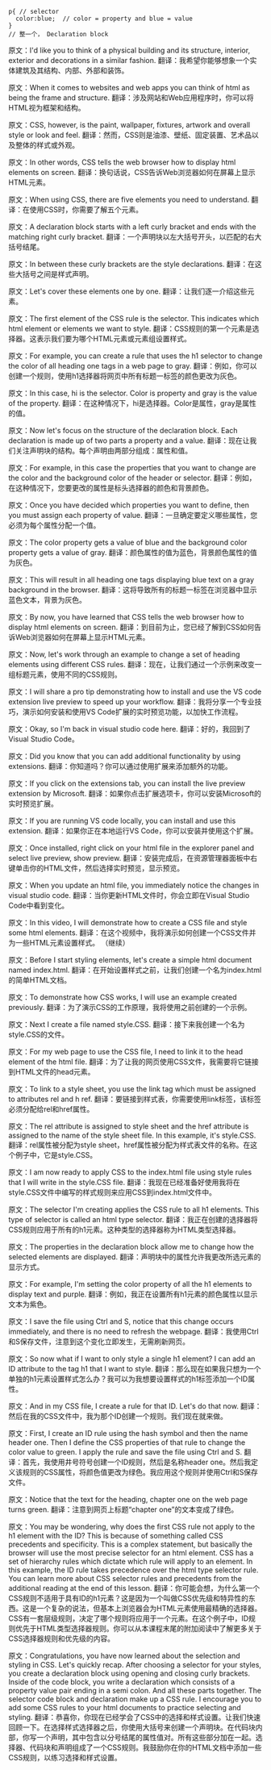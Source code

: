 ```
p{ // selector
  color:blue;  // color = property and blue = value
}
// 整一个， Declaration block
```
原文：I'd like you to think of a physical building and its structure, interior, exterior and decorations in a similar fashion.
翻译：我希望你能够想象一个实体建筑及其结构、内部、外部和装饰。

原文：When it comes to websites and web apps you can think of html as being the frame and structure.
翻译：涉及网站和Web应用程序时，你可以将HTML视为框架和结构。

原文：CSS, however, is the paint, wallpaper, fixtures, artwork and overall style or look and feel.
翻译：然而，CSS则是油漆、壁纸、固定装置、艺术品以及整体的样式或外观。

原文：In other words, CSS tells the web browser how to display html elements on screen.
翻译：换句话说，CSS告诉Web浏览器如何在屏幕上显示HTML元素。

原文：When using CSS, there are five elements you need to understand.
翻译：在使用CSS时，你需要了解五个元素。

原文：A declaration block starts with a left curly bracket and ends with the matching right curly bracket.
翻译：一个声明块以左大括号开头，以匹配的右大括号结尾。

原文：In between these curly brackets are the style declarations.
翻译：在这些大括号之间是样式声明。

原文：Let's cover these elements one by one.
翻译：让我们逐一介绍这些元素。

原文：The first element of the CSS rule is the selector. This indicates which html element or elements we want to style.
翻译：CSS规则的第一个元素是选择器。这表示我们要为哪个HTML元素或元素组设置样式。

原文：For example, you can create a rule that uses the h1 selector to change the color of all heading one tags in a web page to gray.
翻译：例如，你可以创建一个规则，使用h1选择器将网页中所有标题一标签的颜色更改为灰色。

原文：In this case, hi is the selector. Color is property and gray is the value of the property.
翻译：在这种情况下，hi是选择器。Color是属性，gray是属性的值。

原文：Now let's focus on the structure of the declaration block. Each declaration is made up of two parts a property and a value.
翻译：现在让我们关注声明块的结构。每个声明由两部分组成：属性和值。

原文：For example, in this case the properties that you want to change are the color and the background color of the header or selector.
翻译：例如，在这种情况下，您要更改的属性是标头选择器的颜色和背景颜色。

原文：Once you have decided which properties you want to define, then you must assign each property of value.
翻译：一旦确定要定义哪些属性，您必须为每个属性分配一个值。

原文：The color property gets a value of blue and the background color property gets a value of gray.
翻译：颜色属性的值为蓝色，背景颜色属性的值为灰色。

原文：This will result in all heading one tags displaying blue text on a gray background in the browser.
翻译：这将导致所有的标题一标签在浏览器中显示蓝色文本，背景为灰色。

原文：By now, you have learned that CSS tells the web browser how to display html elements on screen.
翻译：到目前为止，您已经了解到CSS如何告诉Web浏览器如何在屏幕上显示HTML元素。

原文：Now, let's work through an example to change a set of heading elements using different CSS rules.
翻译：现在，让我们通过一个示例来改变一组标题元素，使用不同的CSS规则。

原文：I will share a pro tip demonstrating how to install and use the VS code extension live preview to speed up your workflow.
翻译：我将分享一个专业技巧，演示如何安装和使用VS Code扩展的实时预览功能，以加快工作流程。

原文：Okay, so I'm back in visual studio code here.
翻译：好的，我回到了Visual Studio Code。

原文：Did you know that you can add additional functionality by using extensions.
翻译：你知道吗？你可以通过使用扩展来添加额外的功能。

原文：If you click on the extensions tab, you can install the live preview extension by Microsoft.
翻译：如果你点击扩展选项卡，你可以安装Microsoft的实时预览扩展。

原文：If you are running VS code locally, you can install and use this extension.
翻译：如果你正在本地运行VS Code，你可以安装并使用这个扩展。

原文：Once installed, right click on your html file in the explorer panel and select live preview, show preview.
翻译：安装完成后，在资源管理器面板中右键单击你的HTML文件，然后选择实时预览，显示预览。

原文：When you update an html file, you immediately notice the changes in visual studio code.
翻译：当你更新HTML文件时，你会立即在Visual Studio Code中看到变化。

原文：In this video, I will demonstrate how to create a CSS file and style some html elements.
翻译：在这个视频中，我将演示如何创建一个CSS文件并为一些HTML元素设置样式。
（继续）

原文：Before I start styling elements, let's create a simple html document named index.html.
翻译：在开始设置样式之前，让我们创建一个名为index.html的简单HTML文档。

原文：To demonstrate how CSS works, I will use an example created previously.
翻译：为了演示CSS的工作原理，我将使用之前创建的一个示例。

原文：Next I create a file named style.CSS.
翻译：接下来我创建一个名为style.CSS的文件。

原文：For my web page to use the CSS file, I need to link it to the head element of the html file.
翻译：为了让我的网页使用CSS文件，我需要将它链接到HTML文件的head元素。

原文：To link to a style sheet, you use the link tag which must be assigned to attributes rel and h ref.
翻译：要链接到样式表，你需要使用link标签，该标签必须分配给rel和href属性。

原文：The rel attribute is assigned to style sheet and the href attribute is assigned to the name of the style sheet file. In this example, it's style.CSS.
翻译：rel属性被分配为style sheet，href属性被分配为样式表文件的名称。在这个例子中，它是style.CSS。

原文：I am now ready to apply CSS to the index.html file using style rules that I will write in the style.CSS file.
翻译：我现在已经准备好使用我将在style.CSS文件中编写的样式规则来应用CSS到index.html文件中。

原文：The selector I'm creating applies the CSS rule to all h1 elements. This type of selector is called an html type selector.
翻译：我正在创建的选择器将CSS规则应用于所有的h1元素。这种类型的选择器称为HTML类型选择器。

原文：The properties in the declaration block allow me to change how the selected elements are displayed.
翻译：声明块中的属性允许我更改所选元素的显示方式。

原文：For example, I'm setting the color property of all the h1 elements to display text and purple.
翻译：例如，我正在设置所有h1元素的颜色属性以显示文本为紫色。

原文：I save the file using Ctrl and S, notice that this change occurs immediately, and there is no need to refresh the webpage.
翻译：我使用Ctrl和S保存文件，注意到这个变化立即发生，无需刷新网页。

原文：So now what if I want to only style a single h1 element? I can add an ID attribute to the tag h1 that I want to style.
翻译：那么现在如果我只想为一个单独的h1元素设置样式怎么办？我可以为我想要设置样式的h1标签添加一个ID属性。

原文：And in my CSS file, I create a rule for that ID. Let's do that now.
翻译：然后在我的CSS文件中，我为那个ID创建一个规则。我们现在就来做。

原文：First, I create an ID rule using the hash symbol and then the name header one. Then I define the CSS properties of that rule to change the color value to green. I apply the rule and save the file using Ctrl and S.
翻译：首先，我使用井号符号创建一个ID规则，然后是名称header one。然后我定义该规则的CSS属性，将颜色值更改为绿色。我应用这个规则并使用Ctrl和S保存文件。

原文：Notice that the text for the heading, chapter one on the web page turns green.
翻译：注意到网页上标题“chapter one”的文本变成了绿色。

原文：You may be wondering, why does the first CSS rule not apply to the h1 element with the ID? This is because of something called CSS precedents and specificity. This is a complex statement, but basically the browser will use the most precise selector for an html element. CSS has a set of hierarchy rules which dictate which rule will apply to an element. In this example, the ID rule takes precedence over the html type selector rule. You can learn more about CSS selector rules and precedents from the additional reading at the end of this lesson.
翻译：你可能会想，为什么第一个CSS规则不适用于具有ID的h1元素？这是因为一个叫做CSS优先级和特异性的东西。这是一个复杂的说法，但基本上浏览器会为HTML元素使用最精确的选择器。CSS有一套层级规则，决定了哪个规则将应用于一个元素。在这个例子中，ID规则优先于HTML类型选择器规则。你可以从本课程末尾的附加阅读中了解更多关于CSS选择器规则和优先级的内容。

原文：Congratulations, you have now learned about the selection and styling in CSS. Let's quickly recap. After choosing a selector for your styles, you create a declaration block using opening and closing curly brackets. Inside of the code block, you write a declaration which consists of a property value pair ending in a semi colon. And all these parts together. The selector code block and declaration make up a CSS rule. I encourage you to add some CSS rules to your html documents to practice selecting and styling.
翻译：恭喜你，你现在已经学会了CSS中的选择和样式设置。让我们快速回顾一下。在选择样式选择器之后，你使用大括号来创建一个声明块。在代码块内部，你写一个声明，其中包含以分号结尾的属性值对。所有这些部分加在一起。选择器、代码块和声明组成了一个CSS规则。我鼓励你在你的HTML文档中添加一些CSS规则，以练习选择和样式设置。
